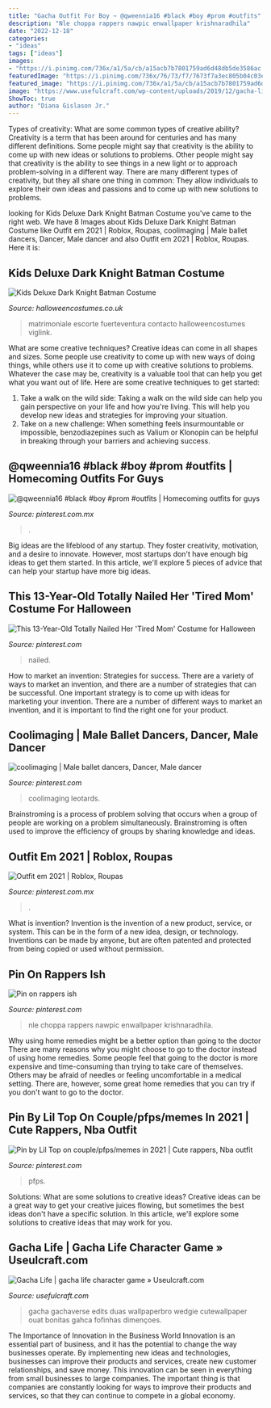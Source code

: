 ```yaml
---
title: "Gacha Outfit For Boy ~ @qweennia16 #black #boy #prom #outfits"
description: "Nle choppa rappers nawpic enwallpaper krishnaradhila"
date: "2022-12-18"
categories:
- "ideas"
tags: ["ideas"]
images:
- "https://i.pinimg.com/736x/a1/5a/cb/a15acb7b7801759ad6d48db5de3586ac.jpg"
featuredImage: "https://i.pinimg.com/736x/76/73/f7/7673f7a3ec805b04c03e4b3757d2c99a--lycra-spandex-posing-ideas.jpg"
featured_image: "https://i.pinimg.com/736x/a1/5a/cb/a15acb7b7801759ad6d48db5de3586ac.jpg"
image: "https://www.usefulcraft.com/wp-content/uploads/2019/12/gacha-life-22.jpg"
ShowToc: true
author: "Diana Gislason Jr."
---
```



Types of creativity: What are some common types of creative ability?
Creativity is a term that has been around for centuries and has many different definitions. Some people might say that creativity is the ability to come up with new ideas or solutions to problems. Other people might say that creativity is the ability to see things in a new light or to approach problem-solving in a different way. There are many different types of creativity, but they all share one thing in common: They allow individuals to explore their own ideas and passions and to come up with new solutions to problems.

	

		
looking for Kids Deluxe Dark Knight Batman Costume you've came to the right web. We have 8 Images about Kids Deluxe Dark Knight Batman Costume like Outfit em 2021 | Roblox, Roupas, coolimaging | Male ballet dancers, Dancer, Male dancer and also Outfit em 2021 | Roblox, Roupas. Here it is:
		
    
## Kids Deluxe Dark Knight Batman Costume

<img loading=lazy src="https://images.halloweencostumes.co.uk/products/9478/2-1-82592/kids-deluxe-dark-knight-batman.jpg" onerror="this.onerror=null;this.src='https://tse1.mm.bing.net/th?id=OIP.QJ32tg6ESkM1BDyk9T7d6AHaKl&amp;pid=15.1';" alt="Kids Deluxe Dark Knight Batman Costume">

_Source: halloweencostumes.co.uk_

>matrimoniale escorte fuerteventura contacto halloweencostumes viglink. 

	

What are some creative techniques?
Creative ideas can come in all shapes and sizes. Some people use creativity to come up with new ways of doing things, while others use it to come up with creative solutions to problems. Whatever the case may be, creativity is a valuable tool that can help you get what you want out of life. Here are some creative techniques to get started: 
1. Take a walk on the wild side: Taking a walk on the wild side can help you gain perspective on your life and how you're living. This will help you develop new ideas and strategies for improving your situation. 
2. Take on a new challenge: When something feels insurmountable or impossible, benzodiazepines such as Valium or Klonopin can be helpful in breaking through your barriers and achieving success.

    
## @qweennia16 #black #boy #prom #outfits | Homecoming Outfits For Guys

<img loading=lazy src="https://i.pinimg.com/736x/a1/5a/cb/a15acb7b7801759ad6d48db5de3586ac.jpg" onerror="this.onerror=null;this.src='https://tse4.mm.bing.net/th?id=OIP.H41y-rPowXahto6EZqeb2AHaOz&amp;pid=15.1';" alt="@qweennia16 #black #boy #prom #outfits | Homecoming outfits for guys">

_Source: pinterest.com.mx_

>. 

	

Big ideas are the lifeblood of any startup. They foster creativity, motivation, and a desire to innovate. However, most startups don't have enough big ideas to get them started. In this article, we'll explore 5 pieces of advice that can help your startup have more big ideas.

    
## This 13-Year-Old Totally Nailed Her &#039;Tired Mom&#039; Costume For Halloween

<img loading=lazy src="https://i.pinimg.com/736x/3e/b9/50/3eb950575fdb2454833c4172f66f22d4.jpg" onerror="this.onerror=null;this.src='https://tse2.mm.bing.net/th?id=OIP.g9F1Eu-W7YwTVUisflgD5QHaJ4&amp;pid=15.1';" alt="This 13-Year-Old Totally Nailed Her &#039;Tired Mom&#039; Costume for Halloween">

_Source: pinterest.com_

>nailed. 

	

How to market an invention: Strategies for success.
There are a variety of ways to market an invention, and there are a number of strategies that can be successful. One important strategy is to come up with ideas for marketing your invention. There are a number of different ways to market an invention, and it is important to find the right one for your product.

    
## Coolimaging | Male Ballet Dancers, Dancer, Male Dancer

<img loading=lazy src="https://i.pinimg.com/736x/76/73/f7/7673f7a3ec805b04c03e4b3757d2c99a--lycra-spandex-posing-ideas.jpg" onerror="this.onerror=null;this.src='https://tse4.mm.bing.net/th?id=OIP.qwi4e2x7134T7rGUCa2x_wHaKx&amp;pid=15.1';" alt="coolimaging | Male ballet dancers, Dancer, Male dancer">

_Source: pinterest.com_

>coolimaging leotards. 

	

Brainstroming is a process of problem solving that occurs when a group of people are working on a problem simultaneously. Brainstroming is often used to improve the efficiency of groups by sharing knowledge and ideas.

    
## Outfit Em 2021 | Roblox, Roupas

<img loading=lazy src="https://i.pinimg.com/736x/b5/3e/14/b53e146d156815c1466e857947abc1bc.jpg" onerror="this.onerror=null;this.src='https://tse2.mm.bing.net/th?id=OIP.LiEaIXXUYwzuH-mcugFDBwHaLn&amp;pid=15.1';" alt="Outfit em 2021 | Roblox, Roupas">

_Source: pinterest.com.mx_

>. 

	

What is invention?
Invention is the invention of a new product, service, or system. This can be in the form of a new idea, design, or technology. Inventions can be made by anyone, but are often patented and protected from being copied or used without permission.

    
## Pin On Rappers Ish

<img loading=lazy src="https://i.pinimg.com/736x/34/16/f6/3416f699a0022743d1d102661d8953e9.jpg" onerror="this.onerror=null;this.src='https://tse2.mm.bing.net/th?id=OIP.JvdEUgPnrhz9ZQshjRg3qQHaNK&amp;pid=15.1';" alt="Pin on rappers ish">

_Source: pinterest.com_

>nle choppa rappers nawpic enwallpaper krishnaradhila. 

	

Why using home remedies might be a better option than going to the doctor
There are many reasons why you might choose to go to the doctor instead of using home remedies. Some people feel that going to the doctor is more expensive and time-consuming than trying to take care of themselves. Others may be afraid of needles or feeling uncomfortable in a medical setting. There are, however, some great home remedies that you can try if you don't want to go to the doctor.

    
## Pin By Lil Top On Couple/pfps/memes In 2021 | Cute Rappers, Nba Outfit

<img loading=lazy src="https://i.pinimg.com/736x/ee/d6/e6/eed6e69650ea29028555ebc97c3aa4f4.jpg" onerror="this.onerror=null;this.src='https://tse3.mm.bing.net/th?id=OIP.Ho5WO2OXnCWi-ywETVdu9wHaHU&amp;pid=15.1';" alt="Pin by Lil Top on couple/pfps/memes in 2021 | Cute rappers, Nba outfit">

_Source: pinterest.com_

>pfps. 

	

Solutions: What are some solutions to creative ideas?
Creative ideas can be a great way to get your creative juices flowing, but sometimes the best ideas don't have a specific solution. In this article, we'll explore some solutions to creative ideas that may work for you.

    
## Gacha Life | Gacha Life Character Game » Useulcraft.com

<img loading=lazy src="https://www.usefulcraft.com/wp-content/uploads/2019/12/gacha-life-22.jpg" onerror="this.onerror=null;this.src='https://tse4.mm.bing.net/th?id=OIP.oLAVfAJm-RjDVYFMInPrIAHaFj&amp;pid=15.1';" alt="Gacha Life | gacha life character game » Useulcraft.com">

_Source: usefulcraft.com_

>gacha gachaverse edits duas wallpaperbro wedgie cutewallpaper ouat bonitas gahca fofinhas dimençoes. 

	

The Importance of Innovation in the Business World
Innovation is an essential part of business, and it has the potential to change the way businesses operate. By implementing new ideas and technologies, businesses can improve their products and services, create new customer relationships, and save money. This innovation can be seen in everything from small businesses to large companies. The important thing is that companies are constantly looking for ways to improve their products and services, so that they can continue to compete in a global economy.

